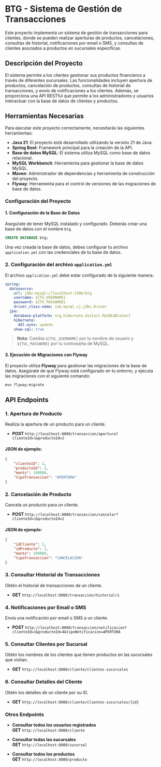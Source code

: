 
# BTG - Sistema de Gestión de Transacciones

Este proyecto implementa un sistema de gestión de transacciones para clientes, donde se pueden realizar aperturas de productos, cancelaciones, consultas de historial, notificaciones por email o SMS, y consultas de clientes asociados a productos en sucursales específicas.

## Descripción del Proyecto

El sistema permite a los clientes gestionar sus productos financieros a través de diferentes sucursales. Las funcionalidades incluyen apertura de productos, cancelación de productos, consultas de historial de transacciones, y envío de notificaciones a los clientes. Además, se proporciona una API RESTful que permite a los administradores y usuarios interactuar con la base de datos de clientes y productos.

## Herramientas Necesarias

Para ejecutar este proyecto correctamente, necesitarás las siguientes herramientas:

- **Java 21**: El proyecto está desarrollado utilizando la versión 21 de Java.
- **Spring Boot**: Framework principal para la creación de la API.
- **Base de datos MySQL**: El sistema utiliza MySQL como base de datos relacional.
- **MySQL Workbench**: Herramienta para gestionar la base de datos MySQL.
- **Maven**: Administrador de dependencias y herramienta de construcción del proyecto.
- **Flyway**: Herramienta para el control de versiones de las migraciones de base de datos.

### Configuración del Proyecto

#### 1. Configuración de la Base de Datos

Asegúrate de tener MySQL instalado y configurado. Deberás crear una base de datos con el nombre `btg`.

```sql
CREATE DATABASE btg;
```

Una vez creada la base de datos, debes configurar tu archivo `application.yml` con las credenciales de tu base de datos.

### 2. Configuración del archivo `application.yml`

El archivo `application.yml` debe estar configurado de la siguiente manera:

```yaml
spring: 
  datasource:
    url: jdbc:mysql://localhost:3306/btg
    username: ${TU_USERNAME}
    password: ${TU_PASSWORD}
    driver_class-name: com.mysql.cj.jdbc.Driver
  jpa:
    database-platform: org.hibernate.dialect.MySQL8Dialect
    hibernate:
      ddl-auto: update
    show-sql: true
```

> **Nota**: Cambia `${TUL_USERNAME}` por tu nombre de usuario y `${TUL_PASSWORD}` por tu contraseña de MySQL.

#### 3. Ejecución de Migraciones con Flyway

El proyecto utiliza **Flyway** para gestionar las migraciones de la base de datos. Asegúrate de que Flyway está configurado en tu entorno, y ejecuta las migraciones con el siguiente comando:

```bash
mvn flyway:migrate
```

## API Endpoints

### 1. Apertura de Producto
Realiza la apertura de un producto para un cliente.

- **POST** `http://localhost:8080/transaccion/apertura?clienteId=1&productoId=2`

#### JSON de ejemplo:
```json
{
    "clienteId": 1,
    "productoId": 2,
    "monto": 100000,
    "tipoTransaccion": "APERTURA"
}
```

### 2. Cancelación de Producto
Cancela un producto para un cliente.

- **POST** `http://localhost:8080/transaccion/cancelar?clienteId=1&productoId=1`

#### JSON de ejemplo:
```json
{
    "idCliente": 1,
    "idProducto": 2,
    "monto": 100000,
    "tipoTransaccion": "CANCELACION"
}
```

### 3. Consultar Historial de Transacciones
Obtén el historial de transacciones de un cliente.

- **GET** `http://localhost:8080/transaccion/historial/1`

### 4. Notificaciones por Email o SMS
Envía una notificación por email o SMS a un cliente.

- **POST** `http://localhost:8080/transaccion/notificacion?clienteId=1&productoId=4&tipoNotificacion=APERTURA`

### 5. Consultar Clientes por Sucursal
Obtén los nombres de los clientes que tienen productos en las sucursales que visitan.

- **GET** `http://localhost:8080/cliente/clientes-sucursales`

### 6. Consultar Detalles del Cliente
Obtén los detalles de un cliente por su ID.

- **GET** `http://localhost:8080/cliente/clientes-sucursales/{id}`

### Otros Endpoints

- **Consultar todos los usuarios registrados**  
  **GET** `http://localhost:8080/cliente`

- **Consultar todas las sucursales**  
  **GET** `http://localhost:8080/sucursal`

- **Consultar todos los productos**  
  **GET** `http://localhost:8080/producto`

